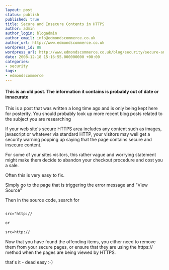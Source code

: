 ```yaml
---
layout: post
status: publish
published: true
title: Secure and Insecure Contents in HTTPS
author: admin
author_login: blogadmin
author_email: info@edmondscommerce.co.uk
author_url: http://www.edmondscommerce.co.uk
wordpress_id: 88
wordpress_url: http://www.edmondscommerce.co.uk/blog/security/secure-and-insecure-contents-in-https/
date: 2008-12-18 15:16:55.000000000 +00:00
categories:
- security
tags:
- edmondscommerce
---
```

<div class="oldpost"><h4>This is an old post. The information it contains is probably out of date or innacurate</h4>
<p>
This is a post that was written a long time ago and is only being kept here for posterity.
You should probably look up more recent blog posts related to the subject you are researching
</p>
</div>
If your web site's secure HTTPS area includes any content such as images, javascript or whatever via standard HTTP, your visitors may well get a security warning popping up saying that the page contains secure and insecure content.

For some of your sites visitors, this rather vague and worrying statement might make them decide to abandon your checkout procedure and cost you a sale.

Often this is very easy to fix.

Simply go to the page that is triggering the error message and "View Source"

Then in the source code, search for

```html

src="http://

or

src=http://

```

Now that you have found the offending items, you either need to remove them from your secure pages, or ensure that they are using the https:// method when the pages are being viewed by HTTPS.

that's it - dead easy :-)
